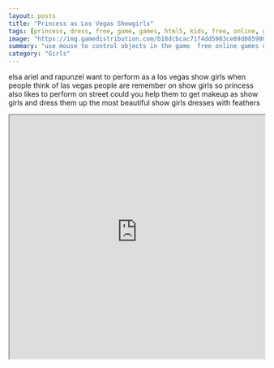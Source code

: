 ```yaml
---
layout: posts
title: "Princess as Los Vegas Showgirls"
tags: [princess, dress, free, game, games, html5, kids, free, online, games, oyna, game, free, games, play, play, games]
image: "https://img.gamedistribution.com/b18dcbcac71f4dd5983ce89d085980c2-512x384.jpeg"
summary: "use mouse to control objects in the game  free online games oyna game free games play play games"
category: "Girls"
---
```


elsa ariel and rapunzel want to perform as a los vegas show girls when people think of las vegas people are remember on show girls so princess also likes to perform on street could you help them to get makeup as show girls and dress them up the most beautiful show girls dresses with feathers

<iframe width="100%" height="480px;" src="https://html5.gamedistribution.com/b18dcbcac71f4dd5983ce89d085980c2/"></iframe>